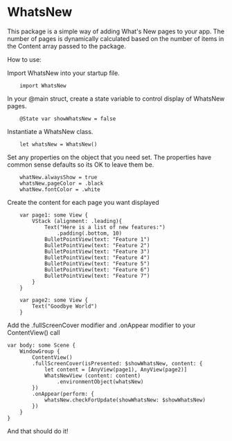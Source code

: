 # WhatsNew

This package is a simple way of adding What's New pages to your app. The number of pages
is dynamically calculated based on the number of items in the Content array passed to the package.

How to use:

Import WhatsNew into your startup file.

```
    import WhatsNew
```

In your @main struct, create a state variable to control display of WhatsNew pages.

```
    @State var showWhatsNew = false
```

Instantiate a WhatsNew class.

```
    let whatsNew = WhatsNew()
```

Set any properties on the object that you need set. The properties have common sense defaults so its OK to leave them be.

```
    whatNew.alwaysShow = true
    whatsNew.pageColor = .black
    whatNew.fontColor = .white
```


Create the content for each page you want displayed

```
    var page1: some View {
        VStack (alignment: .leading){
            Text("Here is a list of new features:")
                .padding(.bottom, 10)
            BulletPointView(text: "Feature 1")
            BulletPointView(text: "Feature 2")
            BulletPointView(text: "Feature 3")
            BulletPointView(text: "Feature 4")
            BulletPointView(text: "Feature 5")
            BulletPointView(text: "Feature 6")
            BulletPointView(text: "Feature 7")
        }
    }

    var page2: some View {
        Text("Goodbye World")
    }
```

Add the .fullScreenCover modifier and .onAppear modifier to your ContentView() call

```
var body: some Scene {
    WindowGroup {
        ContentView()
        .fullScreenCover(isPresented: $showWhatsNew, content: {
            let content = [AnyView(page1), AnyView(page2)]
            WhatsNewView (content: content)
                .environmentObject(whatsNew)
        })
        .onAppear(perform: {
            whatsNew.checkForUpdate(showWhatsNew: $showWhatsNew)
        })
    }
}
```

And that should do it!
